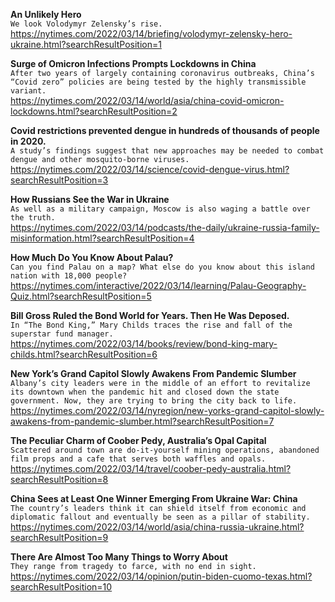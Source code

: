 **An Unlikely Hero**\
`We look Volodymyr Zelensky’s rise.`\
https://nytimes.com/2022/03/14/briefing/volodymyr-zelensky-hero-ukraine.html?searchResultPosition=1

**Surge of Omicron Infections Prompts Lockdowns in China**\
`After two years of largely containing coronavirus outbreaks, China’s “Covid zero” policies are being tested by the highly transmissible variant.`\
https://nytimes.com/2022/03/14/world/asia/china-covid-omicron-lockdowns.html?searchResultPosition=2

**Covid restrictions prevented dengue in hundreds of thousands of people in 2020.**\
`A study’s findings suggest that new approaches may be needed to combat dengue and other mosquito-borne viruses.`\
https://nytimes.com/2022/03/14/science/covid-dengue-virus.html?searchResultPosition=3

**How Russians See the War in Ukraine**\
`As well as a military campaign, Moscow is also waging a battle over the truth.`\
https://nytimes.com/2022/03/14/podcasts/the-daily/ukraine-russia-family-misinformation.html?searchResultPosition=4

**How Much Do You Know About Palau?**\
`Can you find Palau on a map? What else do you know about this island nation with 18,000 people?`\
https://nytimes.com/interactive/2022/03/14/learning/Palau-Geography-Quiz.html?searchResultPosition=5

**Bill Gross Ruled the Bond World for Years. Then He Was Deposed.**\
`In “The Bond King,” Mary Childs traces the rise and fall of the superstar fund manager.`\
https://nytimes.com/2022/03/14/books/review/bond-king-mary-childs.html?searchResultPosition=6

**New York’s Grand Capitol Slowly Awakens From Pandemic Slumber**\
`Albany’s city leaders were in the middle of an effort to revitalize its downtown when the pandemic hit and closed down the state government. Now, they are trying to bring the city back to life.`\
https://nytimes.com/2022/03/14/nyregion/new-yorks-grand-capitol-slowly-awakens-from-pandemic-slumber.html?searchResultPosition=7

**The Peculiar Charm of Coober Pedy, Australia’s Opal Capital**\
`Scattered around town are do-it-yourself mining operations, abandoned film props and a cafe that serves both waffles and opals.`\
https://nytimes.com/2022/03/14/travel/coober-pedy-australia.html?searchResultPosition=8

**China Sees at Least One Winner Emerging From Ukraine War: China**\
`The country’s leaders think it can shield itself from economic and diplomatic fallout and eventually be seen as a pillar of stability.`\
https://nytimes.com/2022/03/14/world/asia/china-russia-ukraine.html?searchResultPosition=9

**There Are Almost Too Many Things to Worry About**\
`They range from tragedy to farce, with no end in sight. `\
https://nytimes.com/2022/03/14/opinion/putin-biden-cuomo-texas.html?searchResultPosition=10

